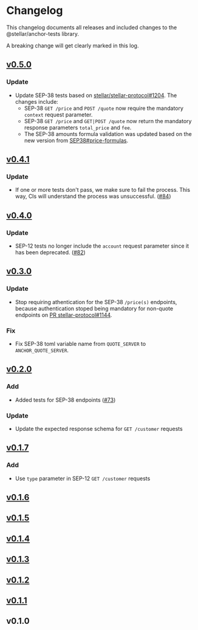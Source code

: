 # Changelog

This changelog documents all releases and included changes to the @stellar/anchor-tests library.

A breaking change will get clearly marked in this log.

## [v0.5.0](https://github.com/stellar/stellar-anchor-tests/compare/v0.4.1...v0.5.0)

### Update

- Update SEP-38 tests based on [stellar/stellar-protocol#1204](https://github.com/stellar/stellar-protocol/pull/1204). The changes include:
  - SEP-38 `GET /price` and `POST /quote` now require the mandatory `context` request parameter.
  - SEP-38 `GET /price` and `GET|POST /quote` now return the mandatory response parameters `total_price` and `fee`.
  - The SEP-38 amounts formula validation was updated based on the new version from [SEP38#price-formulas](https://github.com/stellar/stellar-protocol/blob/faa99165050dcd44a9e0f700c3d019258d8b4321/ecosystem/sep-0038.md#price-formulas).

## [v0.4.1](https://github.com/stellar/stellar-anchor-tests/compare/v0.4.0...v0.4.1)

### Update

- If one or more tests don't pass, we make sure to fail the process. This way, CIs will understand the process was unsuccessful. ([#84](https://github.com/stellar/stellar-anchor-tests/pull/84))

## [v0.4.0](https://github.com/stellar/stellar-anchor-tests/compare/v0.3.0...v0.4.0)

### Update

- SEP-12 tests no longer include the `account` request parameter since it has been deprecated. ([#82](https://github.com/stellar/stellar-anchor-tests/pull/82))

## [v0.3.0](https://github.com/stellar/stellar-anchor-tests/compare/v0.2.0...v0.3.0)

### Update

- Stop requiring athentication for the SEP-38 `/price(s)` endpoints, because authentication stoped being mandatory for non-quote endpoints on [PR stellar-protocol#1144](https://github.com/stellar/stellar-protocol/pull/1144).

### Fix

- Fix SEP-38 toml variable name from `QUOTE_SERVER` to `ANCHOR_QUOTE_SERVER`.

## [v0.2.0](https://github.com/stellar/stellar-anchor-tests/compare/v0.1.7...v0.2.0)

### Add

- Added tests for SEP-38 endpoints ([#73](https://github.com/stellar/stellar-anchor-tests/pull/73))

### Update

- Update the expected response schema for `GET /customer` requests

## [v0.1.7](https://github.com/stellar/stellar-anchor-tests/compare/v0.1.6...v0.1.7)

### Add

- Use `type` parameter in SEP-12 `GET /customer` requests

## [v0.1.6](https://github.com/stellar/stellar-anchor-tests/compare/v0.1.5...v0.1.6)

## [v0.1.5](https://github.com/stellar/stellar-anchor-tests/compare/v0.1.4...v0.1.5)

## [v0.1.4](https://github.com/stellar/stellar-anchor-tests/compare/v0.1.3...v0.1.4)

## [v0.1.3](https://github.com/stellar/stellar-anchor-tests/compare/v0.1.2...v0.1.3)

## [v0.1.2](https://github.com/stellar/stellar-anchor-tests/compare/v0.1.1...v0.1.2)

## [v0.1.1](https://github.com/stellar/stellar-anchor-tests/compare/v0.1.0...v0.1.1)

## v0.1.0